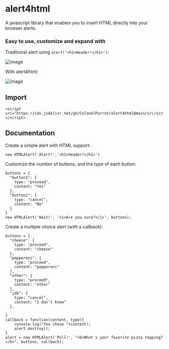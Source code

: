 # alert4html
A javascript library that enables you to insert HTML directly into your browser alerts.

### Easy to use, customize and expand with

Traditional alert using `alert('<h1>Header!</h1>')`:

![image](https://user-images.githubusercontent.com/65585002/112689284-736d4180-8e50-11eb-8702-fb7d5a962f7b.png)

With alert4html:

![image](https://user-images.githubusercontent.com/65585002/112689358-8b44c580-8e50-11eb-9995-940821b2bd76.png)

## Import

```
<script src="https://cdn.jsdelivr.net/gh/ColonelParrot/alert4html@main/src/script.min.js"></script>
```

## Documentation

Create a simple alert with HTML support:

```
new HTMLAlert('Alert!','<h1>Header!</h1>')
```

Customize the number of buttons, and the type of each button:

```
buttons = {
  "button1": {
    type: "proceed",
    content: "Yes"
  },
  "button2": {
    type: "cancel",
    content: "No"
  }
}
new HTMLAlert('Wait!', '<i>Are you sure?</i>', buttons);
```

Create a multiple choice alert (with a callback):

```
buttons = {
  "cheese": {
    type: "proceed",
    content: "cheese"
  },
  "pepperoni": {
    type: "proceed",
    content: "pepperoni"
  },
  "other": {
    type: "proceed",
    content: "other"
  },
  "idk": {
    type: "cancel",
    content: "I don't know"
  },

}
callback = function(content, type){
	console.log("You chose "+content);
	alert.destroy();
}
alert = new HTMLAlert('Poll!', "<b>What's your favorite pizza topping?</b>", buttons, callback);
```
